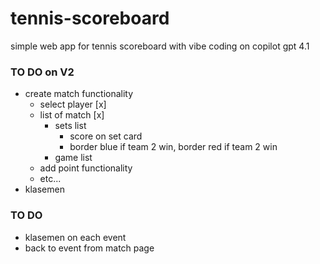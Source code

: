 # tennis-scoreboard

simple web app for tennis scoreboard with vibe coding on copilot gpt 4.1

### TO DO on V2

- create match functionality
  - select player [x]
  - list of match [x]
    - sets list
      - score on set card
      - border blue if team 2 win, border red if team 2 win
    - game list
  - add point functionality
  - etc...
- klasemen

### TO DO

- klasemen on each event
- back to event from match page
